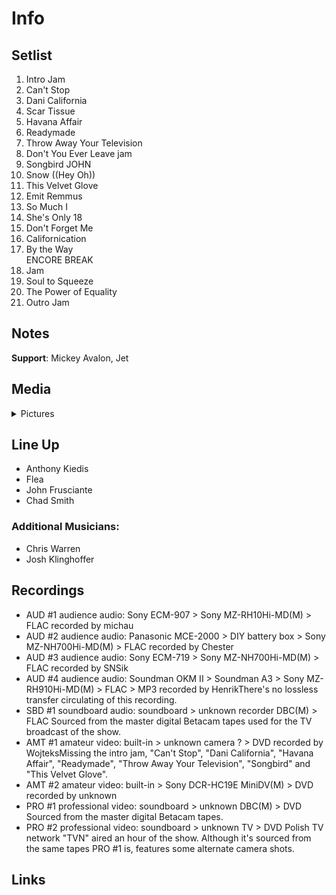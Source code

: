 # Info

## Setlist

1. Intro Jam
2. Can't Stop
3. Dani California
4. Scar Tissue
5. Havana Affair
6. Readymade
7. Throw Away Your Television
8. Don't You Ever Leave jam
9. Songbird JOHN
10. Snow ((Hey Oh))
11. This Velvet Glove
12. Emit Remmus
13. So Much I
14. She's Only 18
15. Don't Forget Me
16. Californication
17. By the Way
<br> ENCORE BREAK
18. Jam
19. Soul to Squeeze
20. The Power of Equality
21. Outro Jam

## Notes

**Support**: Mickey Avalon, Jet

## Media 

<details>
  <summary>Pictures</summary>
  <!--<img alt="Setlist" title="Setlist" src="_.jpg" height="200" />
  <img alt="Ticket" title="Ticket" src="_.jpg" height="200" />
  <img alt="Flyer" title="Flyer" src="_.jpg" height="200" />
  <img alt="Clipping" title="Clipping" src="_.jpg" height="200" />-->
</details>

## Line Up

* Anthony Kiedis
* Flea
* John Frusciante
* Chad Smith

### Additional Musicians:
* Chris Warren  
* Josh Klinghoffer

## Recordings

* AUD #1 audience audio: Sony ECM-907 > Sony MZ-RH10Hi-MD(M) > FLAC recorded by michau  
* AUD #2 audience audio: Panasonic MCE-2000 > DIY battery box > Sony MZ-NH700Hi-MD(M) > FLAC recorded by Chester  
* AUD #3 audience audio: Sony ECM-719 > Sony MZ-NH700Hi-MD(M) > FLAC recorded by SNSik  
* AUD #4 audience audio: Soundman OKM II > Soundman A3 > Sony MZ-RH910Hi-MD(M) > FLAC > MP3 recorded by HenrikThere's no lossless transfer circulating of this recording.
* SBD #1 soundboard audio: soundboard > unknown recorder DBC(M) > FLAC Sourced from the master digital Betacam tapes used for the TV broadcast of the show.
* AMT #1 amateur video: built-in > unknown camera ? > DVD recorded by WojteksMissing the intro jam, "Can't Stop", "Dani California", "Havana Affair", "Readymade", "Throw Away Your Television", "Songbird" and "This Velvet Glove". 
* AMT #2 amateur video: built-in > Sony DCR-HC19E MiniDV(M) > DVD recorded by unknown 
* PRO #1 professional video: soundboard > unknown DBC(M) > DVD Sourced from the master digital Betacam tapes. 
* PRO #2 professional video: soundboard > unknown TV > DVD Polish TV network "TVN" aired an hour of the show. Although it's sourced from the same tapes PRO #1 is, features some alternate camera shots.

## Links
